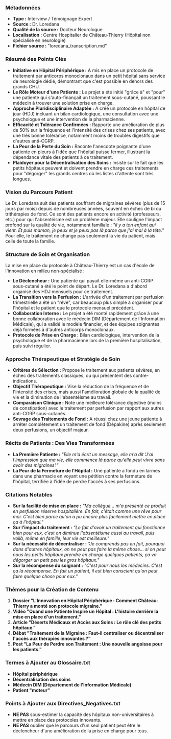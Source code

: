 ### Métadonnées

- **Type :** Interview / Témoignage Expert
- **Source :** Dr. Loredana
- **Qualité de la source :** Docteur Neurologue
- **Localisation :** Centre Hospitalier de Château-Thierry (Hôpital non spécialisé en neurologie)
- **Fichier source :** "loredana_transcription.md"

### Résumé des Points Clés

- **Initiative en Hôpital Périphérique :** A mis en place un protocole de traitement par anticorps monoclonaux dans un petit hôpital sans service de neurologie dédié, démontrant que c'est possible en dehors des grands CHU.
- **Le Rôle Moteur d'une Patiente :** Le projet a été initié "grâce à" et "pour" une patiente qui s'auto-finançait un traitement sous-cutané, poussant le médecin à trouver une solution prise en charge.
- **Approche Pluridisciplinaire Adaptée :** A créé un protocole en hôpital de jour (HDJ) incluant un bilan cardiologique, une consultation avec une psychologue et une intervention de la pharmacienne.
- **Efficacité et Tolérance Confirmées :** Rapporte une amélioration de plus de 50% sur la fréquence et l'intensité des crises chez ses patients, avec une très bonne tolérance, notamment moins de troubles digestifs que d'autres anti-CGRP.
- **La Peur de la Perte du Soin :** Raconte l'anecdote poignante d'une patiente en pleurs à l'idée que l'hôpital puisse fermer, illustrant la dépendance vitale des patients à ce traitement.
- **Plaidoyer pour la Décentralisation des Soins :** Insiste sur le fait que les petits hôpitaux peuvent et doivent prendre en charge ces traitements pour "dégorger" les grands centres où les listes d'attente sont très longues.

### Vision du Parcours Patient

Le Dr. Loredana suit des patients souffrant de migraines sévères (plus de 15 jours par mois) depuis de nombreuses années, souvent en échec de bi ou trithérapies de fond. Ce sont des patients encore en activité (professeurs, etc.) pour qui l'absentéisme est un problème majeur. Elle souligne l'impact profond sur la qualité de vie, notamment familiale : _"il y a ton enfant qui vient. Et puis maman, je peux et je peux pas là parce que j'ai mal à la tête."_ Pour elle, le traitement ne change pas seulement la vie du patient, mais celle de toute la famille.

### Structure de Soin et Organisation

La mise en place du protocole à Château-Thierry est un cas d'école de l'innovation en milieu non-spécialisé :

- **Le Déclencheur :** Une patiente qui payait elle-même un anti-CGRP sous-cutané a été le point de départ. Le Dr. Loredana a d'abord organisé des HDJ mensuels pour ce traitement.
- **La Transition vers la Perfusion :** L'arrivée d'un traitement par perfusion trimestrielle a été un "rêve", car beaucoup plus simple à organiser pour l'hôpital et le patient que le protocole mensuel précédent.
- **Collaboration Interne :** Le projet a été monté rapidement grâce à une bonne collaboration avec le médecin DIM (Département de l'Information Médicale), qui a validé le modèle financier, et des équipes soignantes déjà formées à d'autres anticorps monoclonaux.
- **Protocole de Prise en Charge :** Bilan cardiologique, intervention de la psychologue et de la pharmacienne lors de la première hospitalisation, puis suivi régulier.

### Approche Thérapeutique et Stratégie de Soin

- **Critères de Sélection :** Propose le traitement aux patients sévères, en échec des traitements classiques, ou qui présentent des contre-indications.
- **Objectif Thérapeutique :** Vise la réduction de la fréquence et de l'intensité des crises, mais aussi l'amélioration globale de la qualité de vie et la diminution de l'absentéisme au travail.
- **Comparaison Clinique :** Note une meilleure tolérance digestive (moins de constipation) avec le traitement par perfusion par rapport aux autres anti-CGRP sous-cutanés.
- **Sevrage des Traitements de Fond :** A réussi chez une jeune patiente à arrêter complètement un traitement de fond (Dépakine) après seulement deux perfusions, un objectif majeur.

### Récits de Patients : Des Vies Transformées

- **La Première Patiente :** _"Elle m'a écrit un message, elle m'a dit 'J'ai l'impression que ma vie, elle commence là parce qu'elle peut vivre sans avoir des migraines'."_
- **La Peur de la Fermeture de l'Hôpital :** Une patiente a fondu en larmes dans une pharmacie en voyant une pétition contre la fermeture de l'hôpital, terrifiée à l'idée de perdre l'accès à ses perfusions.

### Citations Notables

- **Sur la facilité de mise en place :** _"Ma collègue... m'a présenté ce produit en perfusion réserve hospitalière. En fait, c'était comme une rêve pour moi. C'est bien parce qu'on a pu encore plus facilement mettre en place ça à l'hôpital."_
- **Sur l'impact du traitement :** _"Le fait d'avoir un traitement qui fonctionne bien pour eux, c'est on diminue l'absentéisme aussi au travail, puis voilà, même en famille, leur vie est meilleure."_
- **Sur la nécessité de décentraliser :** _"Je comprends pas en fait, pourquoi dans d'autres hôpitaux, on ne peut pas faire la même chose... si on peut nous les petits hôpitaux prendre en charge quelques patients, ça va dégorger un petit peu les gros hôpitaux."_
- **Sur la récompense du soignant :** _"C'est pour nous les médecins. C'est ça la récompense. En fait un patient, il est bien conscient qu'on peut faire quelque chose pour eux."_

### Thèmes pour la Création de Contenu

1. **Dossier "L'Innovation en Hôpital Périphérique : Comment Château-Thierry a monté son protocole migraine."**
2. **Vidéo "Quand une Patiente Inspire un Hôpital : L'histoire derrière la mise en place d'un traitement."**
3. **Article "Déserts Médicaux et Accès aux Soins : Le rôle clé des petits hôpitaux."**
4. **Débat "Traitement de la Migraine : Faut-il centraliser ou décentraliser l'accès aux thérapies innovantes ?"**
5. **Post "La Peur de Perdre son Traitement : Une nouvelle angoisse pour les patients."**

### Termes à Ajouter au Glossaire.txt

- **Hôpital périphérique**
- **Décentralisation des soins**
- **Médecin DIM (Département de l'Information Médicale)**
- **Patient "moteur"**

### Points à Ajouter aux Directives_Negatives.txt

- **NE PAS** sous-estimer la capacité des hôpitaux non-universitaires à mettre en place des protocoles innovants.
- **NE PAS** oublier que le parcours d'un seul patient peut être le déclencheur d'une amélioration de la prise en charge pour tous.
